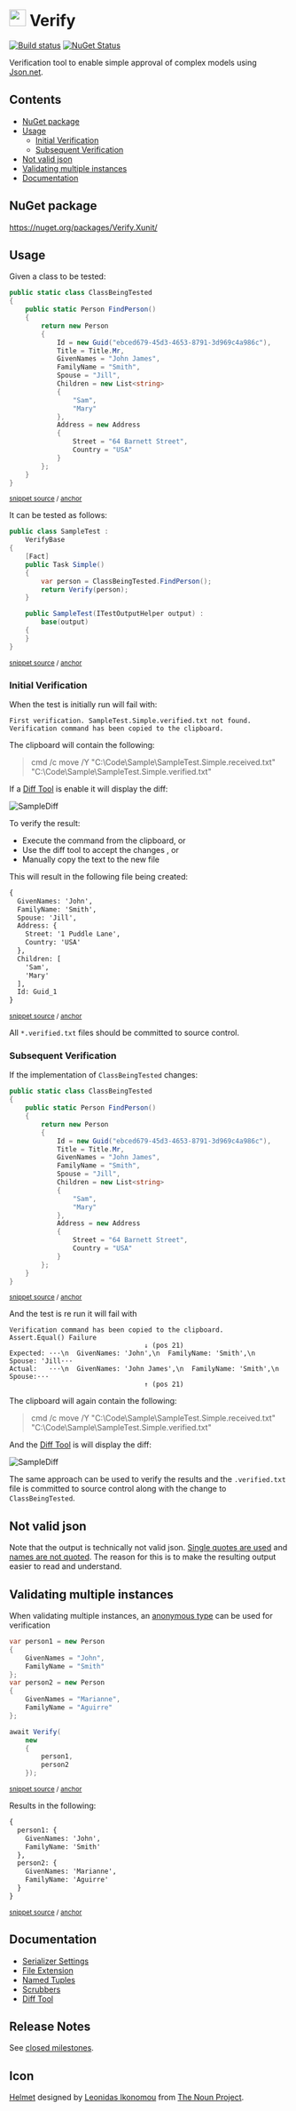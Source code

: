 <!--
GENERATED FILE - DO NOT EDIT
This file was generated by [MarkdownSnippets](https://github.com/SimonCropp/MarkdownSnippets).
Source File: /readme.source.md
To change this file edit the source file and then run MarkdownSnippets.
-->

# <img src="/src/icon.png" height="30px"> Verify

[![Build status](https://ci.appveyor.com/api/projects/status/dpqylic0be7s9vnm/branch/master?svg=true)](https://ci.appveyor.com/project/SimonCropp/Verify)
[![NuGet Status](https://img.shields.io/nuget/v/Verify.Xunit.svg?cacheSeconds=86400)](https://www.nuget.org/packages/Verify.Xunit/)

Verification tool to enable simple approval of complex models using [Json.net](https://www.newtonsoft.com/json).

<!-- toc -->
## Contents

  * [NuGet package](#nuget-package)
  * [Usage](#usage)
    * [Initial Verification](#initial-verification)
    * [Subsequent Verification](#subsequent-verification)
  * [Not valid json](#not-valid-json)
  * [Validating multiple instances](#validating-multiple-instances)
  * [Documentation](#documentation)
<!-- endtoc -->


## NuGet package

https://nuget.org/packages/Verify.Xunit/


## Usage

Given a class to be tested:

<!-- snippet: ClassBeingTested -->
<a id='snippet-classbeingtested'/></a>
```cs
public static class ClassBeingTested
{
    public static Person FindPerson()
    {
        return new Person
        {
            Id = new Guid("ebced679-45d3-4653-8791-3d969c4a986c"),
            Title = Title.Mr,
            GivenNames = "John James",
            FamilyName = "Smith",
            Spouse = "Jill",
            Children = new List<string>
            {
                "Sam",
                "Mary"
            },
            Address = new Address
            {
                Street = "64 Barnett Street",
                Country = "USA"
            }
        };
    }
}
```
<sup>[snippet source](/src/Verify.Xunit.Tests/Snippets/ClassBeingTested.cs#L4-L29) / [anchor](#snippet-classbeingtested)</sup>
<!-- endsnippet -->

It can be tested as follows:

<!-- snippet: SampleTest -->
<a id='snippet-sampletest'/></a>
```cs
public class SampleTest :
    VerifyBase
{
    [Fact]
    public Task Simple()
    {
        var person = ClassBeingTested.FindPerson();
        return Verify(person);
    }

    public SampleTest(ITestOutputHelper output) :
        base(output)
    {
    }
}
```
<sup>[snippet source](/src/Verify.Xunit.Tests/Snippets/SampleTest.cs#L6-L22) / [anchor](#snippet-sampletest)</sup>
<!-- endsnippet -->


### Initial Verification

When the test is initially run will fail with:

```
First verification. SampleTest.Simple.verified.txt not found.
Verification command has been copied to the clipboard.
```

The clipboard will contain the following:

> cmd /c move /Y "C:\Code\Sample\SampleTest.Simple.received.txt" "C:\Code\Sample\SampleTest.Simple.verified.txt"

If a [Diff Tool](docs/diff-tool.md) is enable it will display the diff:

![SampleDiff](/src/InitialDiff.png)

To verify the result:

 * Execute the command from the clipboard, or
 * Use the diff tool to accept the changes , or
 * Manually copy the text to the new file

This will result in the following file being created:

<!-- snippet: SampleTest.Simple.verified.txt -->
<a id='snippet-SampleTest.Simple.verified.txt'/></a>
```txt
{
  GivenNames: 'John',
  FamilyName: 'Smith',
  Spouse: 'Jill',
  Address: {
    Street: '1 Puddle Lane',
    Country: 'USA'
  },
  Children: [
    'Sam',
    'Mary'
  ],
  Id: Guid_1
}
```
<sup>[snippet source](/src/Verify.Xunit.Tests/Snippets/SampleTest.Simple.verified.txt#L1-L14) / [anchor](#snippet-SampleTest.Simple.verified.txt)</sup>
<!-- endsnippet -->

All `*.verified.txt` files should be committed to source control.


### Subsequent Verification

If the implementation of `ClassBeingTested` changes:

<!-- snippet: ClassBeingTestedChanged -->
<a id='snippet-classbeingtestedchanged'/></a>
```cs
public static class ClassBeingTested
{
    public static Person FindPerson()
    {
        return new Person
        {
            Id = new Guid("ebced679-45d3-4653-8791-3d969c4a986c"),
            Title = Title.Mr,
            GivenNames = "John James",
            FamilyName = "Smith",
            Spouse = "Jill",
            Children = new List<string>
            {
                "Sam",
                "Mary"
            },
            Address = new Address
            {
                Street = "64 Barnett Street",
                Country = "USA"
            }
        };
    }
}
```
<sup>[snippet source](/src/Verify.Xunit.Tests/Snippets/ClassBeingTestedChanged.cs#L6-L31) / [anchor](#snippet-classbeingtestedchanged)</sup>
<!-- endsnippet -->

And the test is re run it will fail with

```
Verification command has been copied to the clipboard.
Assert.Equal() Failure
                                  ↓ (pos 21)
Expected: ···\n  GivenNames: 'John',\n  FamilyName: 'Smith',\n  Spouse: 'Jill···
Actual:   ···\n  GivenNames: 'John James',\n  FamilyName: 'Smith',\n  Spouse:···
                                  ↑ (pos 21)
```
The clipboard will again contain the following:

> cmd /c move /Y "C:\Code\Sample\SampleTest.Simple.received.txt" "C:\Code\Sample\SampleTest.Simple.verified.txt"

And the [Diff Tool](docs/diff-tool.md) is will display the diff:

![SampleDiff](/src/SecondDiff.png)

The same approach can be used to verify the results and the `.verified.txt` file is committed to source control along with the change to `ClassBeingTested`.


## Not valid json

Note that the output is technically not valid json. [Single quotes are used](docs/serializer-settings.md#single-quotes-used) and [names are not quoted](docs/serializer-settings.md#quotename-is-false). The reason for this is to make the resulting output easier to read and understand.


## Validating multiple instances

When validating multiple instances, an [anonymous type](https://docs.microsoft.com/en-us/dotnet/csharp/programming-guide/classes-and-structs/anonymous-types) can be used for verification

<!-- snippet: anon -->
<a id='snippet-anon'/></a>
```cs
var person1 = new Person
{
    GivenNames = "John",
    FamilyName = "Smith"
};
var person2 = new Person
{
    GivenNames = "Marianne",
    FamilyName = "Aguirre"
};

await Verify(
    new
    {
        person1,
        person2
    });
```
<sup>[snippet source](/src/Verify.Xunit.Tests/VerifyObjectSamples.cs#L70-L90) / [anchor](#snippet-anon)</sup>
<!-- endsnippet -->

Results in the following:

<!-- snippet: VerifyObjectSamples.Anon.verified.txt -->
<a id='snippet-VerifyObjectSamples.Anon.verified.txt'/></a>
```txt
{
  person1: {
    GivenNames: 'John',
    FamilyName: 'Smith'
  },
  person2: {
    GivenNames: 'Marianne',
    FamilyName: 'Aguirre'
  }
}
```
<sup>[snippet source](/src/Verify.Xunit.Tests/VerifyObjectSamples.Anon.verified.txt#L1-L10) / [anchor](#snippet-VerifyObjectSamples.Anon.verified.txt)</sup>
<!-- endsnippet -->


## Documentation

 * [Serializer Settings](docs/serializer-settings.md)
 * [File Extension](docs/file-extension.md)
 * [Named Tuples](docs/named-tuples.md)
 * [Scrubbers](docs/scrubbers.md)
 * [Diff Tool](docs/diff-tool.md)


## Release Notes

See [closed milestones](../../milestones?state=closed).


## Icon

[Helmet](https://thenounproject.com/term/helmet/9554/) designed by [Leonidas Ikonomou](https://thenounproject.com/alterego) from [The Noun Project](https://thenounproject.com).

